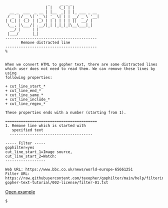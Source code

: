```
                   _     _ _ _            
                  | |   (_) | |           
  __ _  ___  _ __ | |__  _| | |_ ___ _ __ 
 / _` |/ _ \| '_ \| '_ \| | | __/ _ \ '__|
| (_| | (_) | |_) | | | | | | ||  __/ |   
 \__, |\___/| .__/|_| |_|_|_|\__\___|_|   
  __/ |     | |                           
 |___/      |_|                           
-----------------------------------------
       Remove distracted line
-----------------------------------------
%
```

```

When we convert HTML to gopher text, there are some distracted lines 
which user does not need to read them. We can remove these lines by using
following properties:

+ cut_line_start_*
+ cut_line_end_*
+ cut_line_same_*
+ cut_line_include_*
+ cut_line_regex_*

These properties ends with a number (starting from 1).

=========================================
1. Remove line which is started with
   specified text
  -------------------------------------

----- Filter -----
gophilter=yes
cut_line_start_1=Image source,
cut_line_start_2=Watch: 
------------------

Web URL: https://www.bbc.co.uk/news/world-europe-65661251
Filter URL: https://raw.githubusercontent.com/texopher/gophilter/main/help/filtering-gopher-text-tutorial/002-license/filter-01.txt
```
[Open example](http://texopher.com/g?url=gopher://texopher.com/x/w/g/i/https_58__47__47_raw_46_githubusercontent_46_com_47_texopher_47_gophilter_47_main_47_help_47_filtering_45_gopher_45_text_45_tutorial_47__48__48__50__45_license_47_filter_45__48__49__46_txt/https_58__47__47_www_46_bbc_46_co_46_uk_47_news_47_world_45_europe_45__54__53__54__54__49__50__53__49_)

```
$
```
